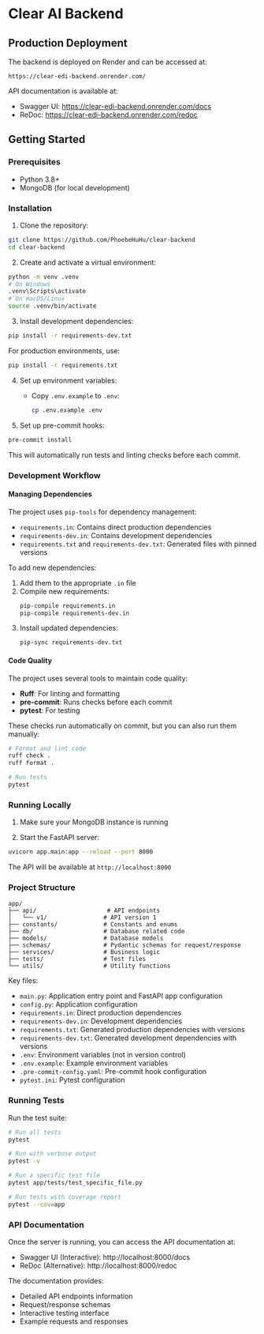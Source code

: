 # Clear AI Backend

## Production Deployment

The backend is deployed on Render and can be accessed at:

```
https://clear-edi-backend.onrender.com/
```

API documentation is available at:

- Swagger UI: https://clear-edi-backend.onrender.com/docs
- ReDoc: https://clear-edi-backend.onrender.com/redoc

## Getting Started

### Prerequisites

- Python 3.8+
- MongoDB (for local development)

### Installation

1. Clone the repository:

```bash
git clone https://github.com/PhoebeHuHu/clear-backend
cd clear-backend
```

2. Create and activate a virtual environment:

```bash
python -m venv .venv
# On Windows
.venv\Scripts\activate
# On macOS/Linux
source .venv/bin/activate
```

3. Install development dependencies:

```bash
pip install -r requirements-dev.txt
```

For production environments, use:

```bash
pip install -r requirements.txt
```

4. Set up environment variables:

   - Copy `.env.example` to `.env`:
     ```bash
     cp .env.example .env
     ```

5. Set up pre-commit hooks:

```bash
pre-commit install
```

This will automatically run tests and linting checks before each commit.

### Development Workflow

#### Managing Dependencies

The project uses `pip-tools` for dependency management:

- `requirements.in`: Contains direct production dependencies
- `requirements-dev.in`: Contains development dependencies
- `requirements.txt` and `requirements-dev.txt`: Generated files with pinned versions

To add new dependencies:

1. Add them to the appropriate `.in` file
2. Compile new requirements:
   ```bash
   pip-compile requirements.in
   pip-compile requirements-dev.in
   ```
3. Install updated dependencies:
   ```bash
   pip-sync requirements-dev.txt
   ```

#### Code Quality

The project uses several tools to maintain code quality:

- **Ruff**: For linting and formatting
- **pre-commit**: Runs checks before each commit
- **pytest**: For testing

These checks run automatically on commit, but you can also run them manually:

```bash
# Format and lint code
ruff check .
ruff format .

# Run tests
pytest
```

### Running Locally

1. Make sure your MongoDB instance is running

2. Start the FastAPI server:

```bash
uvicorn app.main:app --reload --port 8000
```

The API will be available at `http://localhost:8000`

### Project Structure

```
app/
├── api/                    # API endpoints
│   └── v1/                # API version 1
├── constants/             # Constants and enums
├── db/                    # Database related code
├── models/                # Database models
├── schemas/               # Pydantic schemas for request/response
├── services/              # Business logic
├── tests/                 # Test files
└── utils/                 # Utility functions
```

Key files:

- `main.py`: Application entry point and FastAPI app configuration
- `config.py`: Application configuration
- `requirements.in`: Direct production dependencies
- `requirements-dev.in`: Development dependencies
- `requirements.txt`: Generated production dependencies with versions
- `requirements-dev.txt`: Generated development dependencies with versions
- `.env`: Environment variables (not in version control)
- `.env.example`: Example environment variables
- `.pre-commit-config.yaml`: Pre-commit hook configuration
- `pytest.ini`: Pytest configuration

### Running Tests

Run the test suite:

```bash
# Run all tests
pytest

# Run with verbose output
pytest -v

# Run a specific test file
pytest app/tests/test_specific_file.py

# Run tests with coverage report
pytest --cov=app
```

### API Documentation

Once the server is running, you can access the API documentation at:

- Swagger UI (Interactive): http://localhost:8000/docs
- ReDoc (Alternative): http://localhost:8000/redoc

The documentation provides:

- Detailed API endpoints information
- Request/response schemas
- Interactive testing interface
- Example requests and responses
